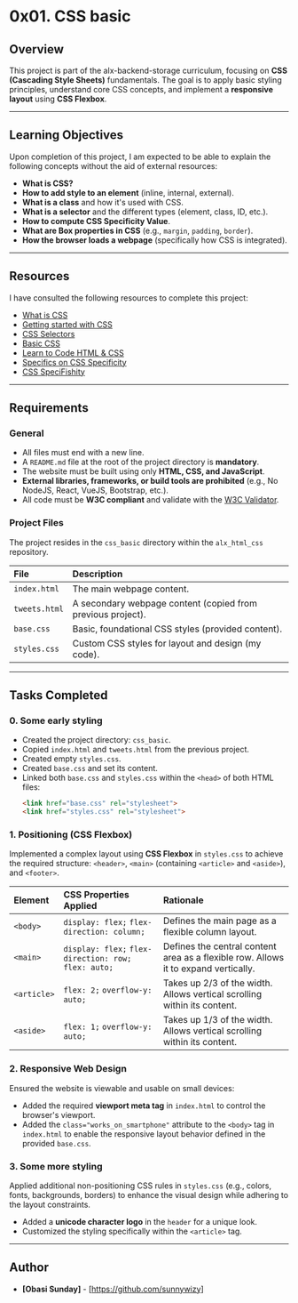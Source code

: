 # 0x01. CSS basic

## Overview

This project is part of the alx-backend-storage curriculum, focusing on **CSS (Cascading Style Sheets)** fundamentals. The goal is to apply basic styling principles, understand core CSS concepts, and implement a **responsive layout** using **CSS Flexbox**.

---

## Learning Objectives

Upon completion of this project, I am expected to be able to explain the following concepts without the aid of external resources:

* **What is CSS?**
* **How to add style to an element** (inline, internal, external).
* **What is a class** and how it's used with CSS.
* **What is a selector** and the different types (element, class, ID, etc.).
* **How to compute CSS Specificity Value**.
* **What are Box properties in CSS** (e.g., `margin`, `padding`, `border`).
* **How the browser loads a webpage** (specifically how CSS is integrated).

---

## Resources

I have consulted the following resources to complete this project:

* [What is CSS](<https://developer.mozilla.org/en-US/docs/Learn_web_development/Core/Styling_basics/What_is_CSS>)
* [Getting started with CSS](<https://developer.mozilla.org/en-US/docs/Learn_web_development/Core/Styling_basics/Getting_started>)
* [CSS Selectors](<https://developer.mozilla.org/en-US/docs/Learn_web_development/Core/Styling_basics/Basic_selectors>)
* [Basic CSS](<https://edu.gcfglobal.org/en/basic-css/>)
* [Learn to Code HTML & CSS](<https://learn.shayhowe.com/html-css/>)
* [Specifics on CSS Specificity](<https://css-tricks.com/specifics-on-css-specificity/>)
* [CSS SpeciFishity](<URL to be added>)

---

## Requirements

### General

* All files must end with a new line.
* A `README.md` file at the root of the project directory is **mandatory**.
* The website must be built using only **HTML, CSS, and JavaScript**.
* **External libraries, frameworks, or build tools are prohibited** (e.g., No NodeJS, React, VueJS, Bootstrap, etc.).
* All code must be **W3C compliant** and validate with the [W3C Validator](https://validator.w3.org/).

### Project Files

The project resides in the `css_basic` directory within the `alx_html_css` repository.

| File | Description |
| :--- | :--- |
| `index.html` | The main webpage content. |
| `tweets.html` | A secondary webpage content (copied from previous project). |
| `base.css` | Basic, foundational CSS styles (provided content). |
| `styles.css` | Custom CSS styles for layout and design (my code). |

---

## Tasks Completed

### 0. Some early styling
* Created the project directory: `css_basic`.
* Copied `index.html` and `tweets.html` from the previous project.
* Created empty `styles.css`.
* Created `base.css` and set its content.
* Linked both `base.css` and `styles.css` within the `<head>` of both HTML files:
    ```html
    <link href="base.css" rel="stylesheet">
    <link href="styles.css" rel="stylesheet">
    ```

### 1. Positioning (CSS Flexbox)
Implemented a complex layout using **CSS Flexbox** in `styles.css` to achieve the required structure: `<header>`, `<main>` (containing `<article>` and `<aside>`), and `<footer>`.

| Element | CSS Properties Applied | Rationale |
| :--- | :--- | :--- |
| `<body>` | `display: flex;` `flex-direction: column;` | Defines the main page as a flexible column layout. |
| `<main>` | `display: flex;` `flex-direction: row;` `flex: auto;` | Defines the central content area as a flexible row. Allows it to expand vertically. |
| `<article>` | `flex: 2;` `overflow-y: auto;` | Takes up 2/3 of the width. Allows vertical scrolling within its content. |
| `<aside>` | `flex: 1;` `overflow-y: auto;` | Takes up 1/3 of the width. Allows vertical scrolling within its content. |

### 2. Responsive Web Design
Ensured the website is viewable and usable on small devices:

* Added the required **viewport meta tag** in `index.html` to control the browser's viewport.
* Added the `class="works_on_smartphone"` attribute to the `<body>` tag in `index.html` to enable the responsive layout behavior defined in the provided `base.css`.

### 3. Some more styling
Applied additional non-positioning CSS rules in `styles.css` (e.g., colors, fonts, backgrounds, borders) to enhance the visual design while adhering to the layout constraints.

* Added a **unicode character logo** in the `header` for a unique look.
* Customized the styling specifically within the `<article>` tag.

---

## Author
* **[Obasi Sunday]** - [https://github.com/sunnywizy]